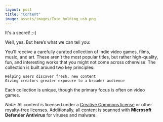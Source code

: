 ```yaml
---
layout: post
title: "Content"
image: assets/images/Zoie_holding_usb.png
---
```

It's a secret! ;-)

Well, yes. But here’s what we can tell you:

You'll receive a carefully curated collection of indie video games, films, music, and art. These aren’t the most popular titles, but rather high-quality, fun, and interesting works that you might not come across otherwise. The collection is built around two key principles:

    Helping users discover fresh, new content
    Giving creators greater exposure to a broader audience

Each collection is unique, though the primary focus is often on video games.

*Note*: All content is licensed under a [Creative Commons license](https://creativecommons.org/share-your-work/cclicenses/) or other royalty-free licenses. Additionally, all content is scanned with **Microsoft Defender Antivirus** for viruses and malware.
